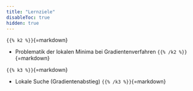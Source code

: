 ```yaml
---
title: "Lernziele"
disableToc: true
hidden: true
---
```



`{{% k2 %}}`{=markdown}
*   Problematik der lokalen Minima bei Gradientenverfahren
`{{% /k2 %}}`{=markdown}

`{{% k3 %}}`{=markdown}
*   Lokale Suche (Gradientenabstieg)
`{{% /k3 %}}`{=markdown}
